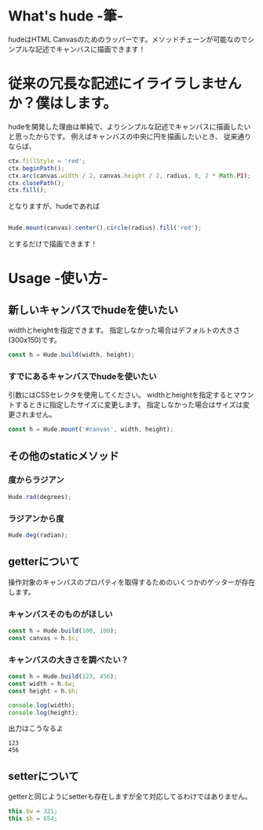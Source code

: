 # What's hude -筆-
hudeはHTML Canvasのためのラッパーです。メソッドチェーンが可能なのでシンプルな記述でキャンバスに描画できます！

# 従来の冗長な記述にイライラしませんか？僕はします。
hudeを開発した理由は単純で、よりシンプルな記述でキャンバスに描画したいと思ったからです。
例えばキャンバスの中央に円を描画したいとき、
従来通りならば、
```js
ctx.fillStyle = 'red';
ctx.beginPath();
ctx.arc(canvas.width / 2, canvas.height / 2, radius, 0, 2 * Math.PI);
ctx.closePath();
ctx.fill();
```
となりますが、hudeであれば
```js

Hude.mount(canvas).center().circle(radius).fill('red');

```
とするだけで描画できます！

# Usage -使い方-

## 新しいキャンバスでhudeを使いたい
widthとheightを指定できます。
指定しなかった場合はデフォルトの大きさ(300x150)です。
```js
const h = Hude.build(width, height);
```

### すでにあるキャンバスでhudeを使いたい
引数にはCSSセレクタを使用してください。
widthとheightを指定するとマウントするときに指定したサイズに変更します。
指定しなかった場合はサイズは変更されません。
```js
const h = Hude.mount('#canvas', width, height);
```

## その他のstaticメソッド

### 度からラジアン
```js
Hude.rad(degrees);
```

### ラジアンから度
```js
Hude.deg(radian);
```

## getterについて
操作対象のキャンバスのプロパティを取得するためのいくつかのゲッターが存在します。

### キャンバスそのものがほしい

```js
const h = Hude.build(100, 100);
const canvas = h.$c;
```

### キャンバスの大きさを調べたい？
```js
const h = Hude.build(123, 456);
const width = h.$w;
const height = h.$h;

console.log(width); 
console.log(height);
```
出力はこうなるよ
```
123
456
```

## setterについて
getterと同じようにsetterも存在しますが全て対応してるわけではありません。
```js
this.$w = 321;
this.$h = 654;
```
